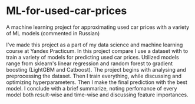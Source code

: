 # ML-for-used-car-prices
A machine learning project for approximating used car prices with a variety of ML models (commented in Russian)

I've made this project as a part of my data science and machine learning course at Yandex Practicum. In this project compare I use a dataset with to train a variety of models for predicting used car prices. Utilized models range from sklearn's linear regression and random forest to gradient boosting (LightGBM and Catboost). The project begins with analysing and preprocessing the dataset. Then I train everything, while discussing and optimizing hyperparameters. Then I make the final prediction with the best model. I conclude with a brief summarize, noting perfomance of every model both result-wise and time-wise and discussing feature importances.
